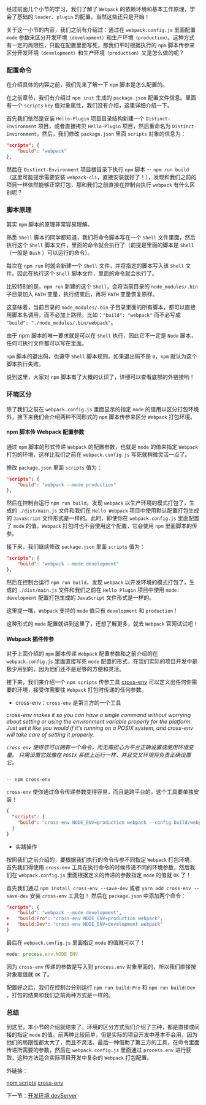 经过前面几个小节的学习，我们了解了 `Webpack` 的依赖环境和基本工作原理，学会了基础的 `loader`、`plugin` 的配置。当然这些还只是开始！

关于这一小节的内容，我们之前有介绍过：通过在 `webpack.config.js` 里面配置 `mode` 参数来区分开发环境`（development）`和生产环境`（production）`。这种方式有一定的局限性，只能在配置里面写死，那我们平时根据执行的 `npm` 脚本传参来区分开发环境`（development）`和生产环境`（production）`又是怎么做的呢？

### 配置命令

在介绍具体的内容之前，我们先来了解一下 `npm` 脚本是怎么配置的。

在之前章节，我们有介绍过 `npm init` 生成的 `package.json` 配置文件信息。里面有一个 `scripts` `key` 值对象属性，我们没有介绍，这里详细介绍一下。

首先我们依然是安装 `Hello-Plugin` 项目目录结构新建一个 `Distinct-Environment` 项目，或者直接拷贝 `Hello-Plugin` 项目，然后重命名为 `Distinct-Environment`。然后，我们修改 `package.json` 里面 `scripts` 对象的信息为：

```json
"scripts": {
    "build": "webpack"
},
```

然后在 `Distinct-Environment` 项目根目录下执行 `npm` 脚本 -- `npm run build` （这里可能提示需要安装 `webpack-cli`，直接安装就好了！），发现和我们之前的项目一样依然能够正常打包，那和我们之前直接在控制台执行 `webpack` 有什么区别呢？

### 脚本原理

其实 `npm` 脚本的原理非常容易理解。

熟悉 `Shell` 脚本的同学都知道，我们将命令脚本写在一个 `Shell` 文件里面，然后执行这个 `Shell` 脚本文件，里面的命令就会执行了（前提是里面的脚本是 `Shell`（一般是 `Bash` ）可以运行的命令）。

每次在 `npm run` 时就会新建一个 `Shell` 文件，并将指定的脚本写入该 `Shell` 文件。因此在执行这个 `Shell` 脚本文件，里面的命令就会执行了。

比较特别的是，`npm run` 新建的这个 `Shell`，会将当前目录的 `node_modules/.bin` 子目录加入 `PATH` 变量，执行结束后，再将 `PATH` 变量恢复原样。

这意味着，当前目录的 `node_modules/.bin` 子目录里面的所有脚本，都可以直接用脚本名调用，而不必加上路径。比如：`"build": "webpack"` 而不必写成 `"build": "./node_modules/.bin/webpack"`。

由于 npm 脚本的唯一要求就是可以在 `Shell` 执行，因此它不一定是 `Node` 脚本，任何可执行文件都可以写在里面。

`npm` 脚本的退出码，也遵守 `Shell` 脚本规则。如果退出码不是 `0`，`npm` 就认为这个脚本执行失败。

说到这里，大家对 `npm` 脚本有了大概的认识了，详细可以查看底部的外链接哟！

### 环境区分

除了我们之前在 `webpack.config.js` 里面显示的指定 `mode` 的值用以区分打包环境外，接下来我们会介绍两种不同形式的 `npm` 脚本传参来区分 `Webpack` 打包环境。

#### npm 脚本传 Webpack 配置参数

通过 `npm` 脚本的形式传递 `Webpack` 的配置参数，也就是 `mode` 的值来指定 `Webpack` 打包的环境，这样比我们之前在 `webpack.config.js` 写死就稍微灵活一点了。

修改 `package.json` 里面 `scripts` 值为：

```json
"scripts": {
    "build": "webpack --mode production"
},
```

然后在控制台运行 `npm run build`，发现 `webpack` 以生产环境的模式打包了，生成的 `./dist/main.js` 文件和我们在 `Hello Webpack` 项目中使用默认配置打包生成的 `JavaScript` 文件形式是一样的。此时，即使你在 `webpack.config.js` 里面配置了 `mode` 的值，`Webpack` 打包时也不会使用这个配置，它会使用 `npm` 里面脚本的传参。

接下来，我们继续修改 `package.json` 里面 `scripts` 值为：

```json
"scripts": {
    "build": "webpack --mode development"
},
```

然后在控制台运行 `npm run build`，发现 `webpack` 以开发环境的模式打包了，生成的 `./dist/main.js` 文件和我们之前在 `Hello Plugin` 项目中使用 `mode: development` 配置打包生成的 `JavaScript` 文件形式是一样的。

这里提一嘴，`Webpack` 支持的 `mode` 值只有 `development` 和 `production` !

这种形式的 `mode` 配置就讲到这里了，还想了解更多，就去 `Webpack` 官网试试吧！

#### Webpack 插件传参

对于上面介绍的 `npm` 脚本传递 `Webpack` 配置参数和之前介绍的在 `webpack.config.js` 里面直接写死 `mode` 配置的形式，在我们实际的项目开发中是极少用到的，因为他们还不是足够的方便和灵活。

接下来，我们来介绍一个 `npm scripts` 传参工具 [cross-env](https://www.npmjs.com/package/cross-env) 可以定义出任何你需要的环境，接受你需要往 `Webpack` 打包时传递的任何参数。

- cross-env：`cross-env` 是第三方的一个工具

_cross-env makes it so you can have a single command without worrying about setting or using the environment variable properly for the platform. Just set it like you would if it's running on a POSIX system, and cross-env will take care of setting it properly._

_`cross-env` 使得您可以拥有一个命令，而无需担心为平台正确设置或使用环境变量。 只需设置它就像在 `POSIX` 系统上运行一样，并且交叉环境将负责正确设置它。_

                                                                                                                                -- npm cross-env
                                                                                                                                                                                                                                                                                          
`cross-env` 使你通过命令传递参数变得容易，而且是跨平台的。这个工具要单独安装！

```json
{
  "scripts": {
    "build": "cross-env NODE_ENV=production webpack --config build/webpack.config.js"
  }
}
```

- 实践操作

按照我们之前介绍的，要根据我们执行的命令传参不同指定 `Webpack` 打包环境，首先我们得使用 `cross-env` 工具在执行命令的时候传递不同的环境参数，然后我们在 `webpack.config.js` 里面根据定义的传递的参数指定 `mode` 的值就 `OK` 了！

首先我们通过 `npm install cross-env --save-dev` 或者 `yarn add cross-env --save-dev` 安装 `cross-env` 工具包！
然后在 `package.json` 中添加两个命令：

```json
"scripts": {
    "build": "webpack --mode development",
+   "build:Pro": "cross-env NODE_ENV=production webpack",
+   "build:Dev": "cross-env NODE_ENV=development webpack"
}
```

最后在 `webpack.config.js` 里面指定 `mode` 的值就可以了！

```javascript
mode: process.env.NODE_ENV
```

因为 `cross-env` 传递的参数是写入到 `process.env` 对象里面的，所以我们直接按对象取值就 `OK` 了。

配置好之后，我们在控制台分别运行 `npm run build:Pro` 和 `npm run build:Dev` ，打包的结果和我们之前两种方式是一样的。

### 总结

到这里，本小节的介绍就结束了。环境的区分方式我们介绍了三种，都是直接或间接的指定 `mode` 的值。前两种比较简单，但是实际的项目开发中基本不会用，因为他们的局限性都太大了，而且不灵活。最后一种借助了第三方的工具，在命令里面传递所需要的参数，然后在 `webpack.config.js` 里面通过 `process.env` 进行获取，这种方法适合实际项目开发中复杂的 `Webpack` 打包配置。

外链接：

[npm scripts](http://www.ruanyifeng.com/blog/2016/10/npm_scripts.html)
[cross-env](https://www.npmjs.com/package/cross-env)

下一节：[开发环境 devServer](/di-yi-zhang-ru-men-pei-zhi/16-kai-fa-huan-jing-devserver.md)

